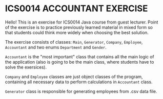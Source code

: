 # ICS0014 ACCOUNTANT EXERCISE

Hello! This is an exercise for ICS0014 Java course from guest lecturer.
Point of the exercise is to practice previously learned material in mixed form so that students could think more widely when choosing the best solution.

The exercise consists of classes: `Main`, `Generator`, `Company`, `Employee`, `Accountant` and two enums `Department` and `Gender`.

`Accountant` is the "most important" class that contains all the main logic of the application (also is going to be the main class, where students have to solve the exersices).

`Company` and `Employee` classes are just object classes of the program, containing all necessary data to perform calculations in `Accountant` class.

`Generator` class is responsible for generating employees from .csv data file.
